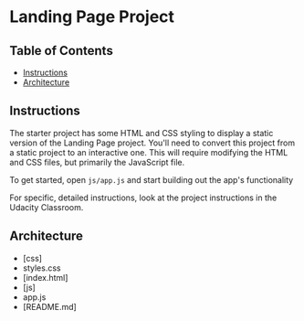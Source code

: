 # Landing Page Project

## Table of Contents

* [Instructions](#instructions)
* [Architecture](#Architecture)

## Instructions

The starter project has some HTML and CSS styling to display a static version of the Landing Page project. You'll need to convert this project from a static project to an interactive one. This will require modifying the HTML and CSS files, but primarily the JavaScript file.

To get started, open `js/app.js` and start building out the app's functionality

For specific, detailed instructions, look at the project instructions in the Udacity Classroom.


## Architecture

* [css]
 * styles.css    
* [index.html]
* [js]
 * app.js
* [README.md]
